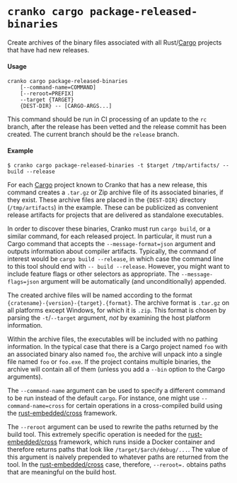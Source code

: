 # `cranko cargo package-released-binaries`

Create archives of the binary files associated with all Rust/[Cargo] projects
that have had new releases.

[Cargo]: https://doc.rust-lang.org/cargo/

#### Usage

```
cranko cargo package-released-binaries
    [--command-name=COMMAND]
    [--reroot=PREFIX]
    --target {TARGET}
    {DEST-DIR} -- [CARGO-ARGS...]
```

This command should be run in CI processing of an update to the `rc` branch,
after the release has been vetted and the release commit has been created. The
current branch should be the `release` branch.

#### Example

```shell
$ cranko cargo package-released-binaries -t $target /tmp/artifacts/ -- build --release
```

For each [Cargo] project known to Cranko that has a new release, this command
creates a `.tar.gz` or Zip archive file of its associated binaries, if they
exist. These archive files are placed in the `{DEST-DIR}` directory
(`/tmp/artifacts`) in the example. These can be publicized as convenient release
artifacts for projects that are delivered as standalone executables.

In order to discover these binaries, Cranko must run `cargo build`, or a similar
command, for each released project. In particular, it must run a Cargo command
that accepts the `--message-format=json` argument and outputs information about
compiler artifacts. Typically, the command of interest would be `cargo build
--release`, in which case the command line to this tool should end with `--
build --release`. However, you might want to include feature flags or other
selectors as appropriate. The `--message-flags=json` argument will be
automatically (and unconditionally) appended.

The created archive files will be named according to the format
`{cratename}-{version}-{target}.{format}`. The archive format is `.tar.gz` on
all platforms except Windows, for which it is `.zip`. This format is chosen by
parsing the `-t`/`--target` argument, *not* by examining the host platform
information.

Within the archive files, the executables will be included with no pathing
information. In the typical case that there is a Cargo project named `foo` with
an associated binary also named `foo`, the archive will unpack into a single
file named `foo` or `foo.exe`. If the project contains multiple binaries, the
archive will contain all of them (unless you add a `--bin` option to the Cargo
arguments).

The `--command-name` argument can be used to specify a different command to be
run instead of the default `cargo`. For instance, one might use
`--command-name=cross` for certain operations in a cross-compiled build using
the [rust-embedded/cross] framework.

[rust-embedded/cross]: https://github.com/rust-embedded/cross

The `--reroot` argument can be used to rewrite the paths returned by the build
tool. This extremely specific operation is needed for the [rust-embedded/cross]
framework, which runs inside a Docker container and therefore returns paths that
look like `/target/$arch/debug/...`. The value of this argument is naively
prepended to whatever paths are returned from the tool. In the
[rust-embedded/cross] case, therefore, `--reroot=.` obtains paths that are
meaningful on the build host.
